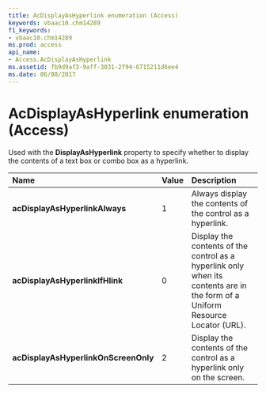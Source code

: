 ```yaml
---
title: AcDisplayAsHyperlink enumeration (Access)
keywords: vbaac10.chm14289
f1_keywords:
- vbaac10.chm14289
ms.prod: access
api_name:
- Access.AcDisplayAsHyperlink
ms.assetid: fb9d9af3-9aff-3031-2f94-6715211d6ee4
ms.date: 06/08/2017
---
```



# AcDisplayAsHyperlink enumeration (Access)

Used with the  **DisplayAsHyperlink** property to specify whether to display the contents of a text box or combo box as a hyperlink.



|Name|Value|Description|
|:-----|:-----|:-----|
|**acDisplayAsHyperlinkAlways**|1|Always display the contents of the control as a hyperlink.|
|**acDisplayAsHyperlinkIfHlink**|0|Display the contents of the control as a hyperlink only when its contents are in the form of a Uniform Resource Locator (URL).|
|**acDisplayAsHyperlinkOnScreenOnly**|2|Display the contents of the control as a hyperlink only on the screen.|

